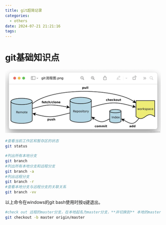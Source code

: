 ```yaml
---
title: git超简记录
categories:
  - others
date: 2024-07-21 21:21:16
tags:
---
```


# git基础知识点
![git流程图](../img/1c4f058675fa4bba88b1426c8bfdf3fd.png)

```bash
#查看当前工作区和暂存区的状态
git status 
```

<!-- more -->

```bash
#列出所有本地分支
git branch
#列出所有本地分支和远程分支
git branch -a
#列出远程分支
git branch -r
#查看本地分支与远程分支的关联关系
git branch -vv 
```

以上命令在windows的git bash使用时按q键退出。



```bash
#check out 远程的master分支，在本地起名为master分支，**并切换到** 本地的master分支
git checkout -b master origin/master
```
